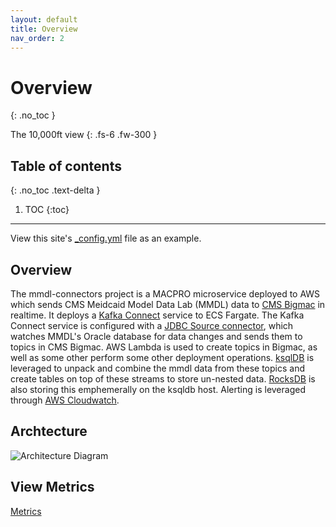 ```yaml
---
layout: default
title: Overview
nav_order: 2
---
```


# Overview
{: .no_toc }

The 10,000ft view
{: .fs-6 .fw-300 }

## Table of contents
{: .no_toc .text-delta }

1. TOC
{:toc}

---

View this site's [\_config.yml](https://github.com/cmsgov/mmdl-connectors/tree/main/_config.yml) file as an example.

## Overview

The mmdl-connectors project is a MACPRO microservice deployed to AWS which sends CMS Meidcaid Model Data Lab (MMDL) data to [CMS Bigmac](https://github.com/cmsgov/cms-bigmac) in realtime. It deploys a [Kafka Connect](https://docs.confluent.io/platform/current/connect/index.html) service to ECS Fargate. The Kafka Connect service is configured with a [JDBC Source connector](https://docs.confluent.io/kafka-connectors/jdbc/current/index.html), which watches MMDL's Oracle database for data changes and sends them to topics in CMS Bigmac. AWS Lambda is used to create topics in Bigmac, as well as some other perform some other deployment operations. [ksqlDB](https://ksqldb.io/) is leveraged to unpack and combine the mmdl data from these topics and create tables on top of these streams to store un-nested data. [RocksDB](http://rocksdb.org/) is also storing this emphemerally on the ksqldb host. Alerting is leveraged through [AWS Cloudwatch](https://aws.amazon.com/cloudwatch/).

## Archtecture

![Architecture Diagram](../../../assets/architecture.svg)


## View Metrics

[Metrics](https://ideal-engine-7242f556.pages.github.io/dora/)